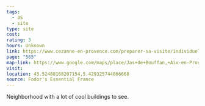 ```yaml
---
tags:
  - 3S
  - site
type: site
cost: 
rating: 3
hours: Unknown
link: https://www.cezanne-en-provence.com/preparer-sa-visite/individuel/visiter-atelier-cezanne/
page: "565"
map-link: https://www.google.com/maps/place/Jas+de+Bouffan,+Aix-en-Provence,+France/@43.5231562,5.4041632,15.5z/data=!4m6!3m5!1s0x12c98d6b1caa9097:0x4e0c4c848aa10e0f!8m2!3d43.5251748!4d5.4236288!16s%2Fg%2F11f7l8839z?entry=ttu&g_ep=EgoyMDI0MTAwNy4xIKXMDSoASAFQAw%3D%3D
visit: 
location: 43.52488168207154,5.429325744866668
source: Fodor's Essential France
---
```

Neighborhood with a lot of cool buildings to see.